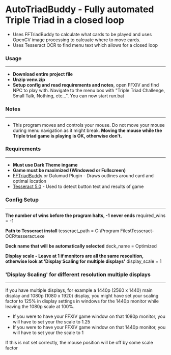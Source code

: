 # AutoTriadBuddy - Fully automated Triple Triad in a closed loop
- Uses FFTriadBuddy to calculate what cards to be played and uses OpenCV image processing to calcuate where to move cards.
- Uses Tesseract OCR to find menu text which allows for a closed loop

### Usage
---
- **Download entire project file**
- **Unzip venv.zip**
- **Setup config and read requirements and notes**, open FFXIV and find NPC to play with. Navigate to the menu box with "Triple Triad Challenge, Small Talk, Nothing, etc...". You can now start run.bat

### Notes
---
- This program moves and controls your mouse. Do not move your mouse during menu navigation as it might break. **Moving the mouse while the Triple triad game is playing is OK, otherwise don't.**

### Requirements
---
- **Must use Dark Theme ingame**
- **Game must be maximized (Windowed or Fullscreen)**
- [FFTriadBuddy] or Dalumud Plugin - Draws outlines around card and optimal location
- [Tesseract 5.0] - Used to detect button text and results of game

### Config Setup
---
**The number of wins before the program halts, -1 never ends**
required_wins = -1

**Path to Tesseract install**
tesseract_path = C:\Program Files\Tesseract-OCR\tesseract.exe

**Deck name that will be automatically selected**
deck_name = Optimized

**Display scale - Leave at 1 if monitors are all the same resoultion, otherwise look at 'Display Scaling for multiple displays'**
display_scale = 1

[FFTriadBuddy]: <https://github.com/MgAl2O4/FFTriadBuddy>
[Tesseract 5.0]: <https://github.com/UB-Mannheim/tesseract/wiki>

### 'Display Scaling' for different resolution multiple displays
---
If you have multiple displays, for example a 1440p (2560 x 1440) main display and 1080p (1080 x 1920) display, you might have set your scaling factor to 125% in display settings in windows for the 1440p monitor while leaving the 1080p scale at 100%.

- If you were to have your FFXIV game window on that 1080p monitor, you will have to set your the scale to 1.25
- If you were to have your FFXIV game window on that 1440p monitor, you will have to set your the scale to 1

If this is not set correctly, the mouse position will be off by some scale factor
